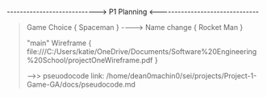 ----------------------------> P1 Planning <-------------------------------
    
> Game Choice { Spaceman } ----> Name change { Rocket Man }
> 
>
> "main" Wireframe { file:///C:/Users/katie/OneDrive/Documents/Software%20Engineering%20School/projectOneWireframe.pdf }
>
>
>
>-->> pseuodocode link: /home/dean0machin0/sei/projects/Project-1-Game-GA/docs/pseudocode.md